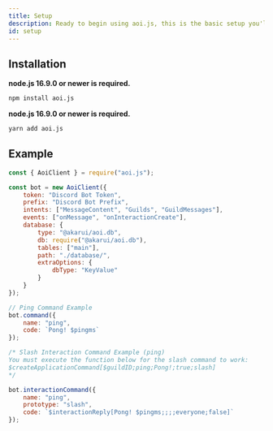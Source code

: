 ```yaml
---
title: Setup
description: Ready to begin using aoi.js, this is the basic setup you'll need to begin using aoi.js.
id: setup
---
```


## Installation

<Tabs groupId="pref-install">
  <TabItem value="i-npm" label="npm">

  **node.js 16.9.0 or newer is required.**
  ```bash
  npm install aoi.js
  ```

  </TabItem>
  <TabItem value="i-yarn" label="yarn">

  **node.js 16.9.0 or newer is required.**
  ```bash
  yarn add aoi.js
  ```
  
  </TabItem>
</Tabs>

## Example

```javascript title="index.js"
const { AoiClient } = require("aoi.js");

const bot = new AoiClient({
    token: "Discord Bot Token",
    prefix: "Discord Bot Prefix",
    intents: ["MessageContent", "Guilds", "GuildMessages"],
    events: ["onMessage", "onInteractionCreate"],
    database: {
        type: "@akarui/aoi.db",
        db: require("@akarui/aoi.db"),
        tables: ["main"],
        path: "./database/",
        extraOptions: {
            dbType: "KeyValue"
        }
    }
});

// Ping Command Example
bot.command({
    name: "ping",
    code: `Pong! $pingms`
});

/* Slash Interaction Command Example (ping)
You must execute the function below for the slash command to work:
$createApplicationCommand[$guildID;ping;Pong!;true;slash]
*/

bot.interactionCommand({
    name: "ping",
    prototype: "slash",
    code: `$interactionReply[Pong! $pingms;;;;everyone;false]`
});
```
